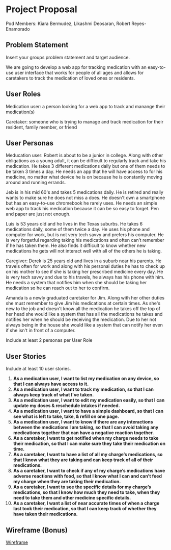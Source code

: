 # Project Proposal

Pod Members: Kiara Bermudez, Likashmi Deosaran, Robert Reyes-Enamorado

## Problem Statement

Insert your groups problem statement and target audience.

We are going to develop a web app for tracking medication with an easy-to-use user interface that works for people of all ages and allows for caretakers to track the medication of loved ones or residents.


## User Roles

Medication user: a person looking for a web app to track and manange their medication(s)

Caretaker: someone who is trying to manage and track medication for their resident, family member, or friend

## User Personas

Meducation user:
  Robert is about to be a junior in college. Along with other obligations as a young
  adult, it can be difficult to regularly track and take his medication. He takes 3
  different medications daily but one of them needs to be taken 3 times a day. He
  needs an app that he will have access to for his medicine, no matter what device 
  he is on because he is constantly moving around and running errands.
  
  Jeb is in his mid 60's and takes 5 medications daily. He is retired and really
  wants to make sure he does not miss a does. He doesn't own a smartphone but has an
  easy-to-use chromebook he rarely uses. He needs an simple web app to track his
  medication because it can be so easy to forget. Pen and paper are just not enough.
  
  Luis is 53 years old and he lives in the Texas suburbs. He takes 6 medications daily, some of them twice a day.
  He uses his phone and computer for work, but is not very tech savvy and prefers his computer.
  He is very forgetful regarding taking his medications and often can’t remember if he has taken them. He also
  finds it difficult to know whether new medications he gets will not interact well with all of the others he is taking.

Caregiver:
  Derek is 25 years old and lives in a suburb near his parents. He travels often for work and 
  along with his personal duties he has to check up on his mother to see if she is taking her prescribed medicine every day.
  He is very tech savvy and due to his travels, he always has his phone with him. He needs a system that notifies 
  him when she should be taking her medication so he can reach out to her to confirm.
  
  Amanda is a newly graduated caretaker for Jim. Along with her other duties she must remember to 
  give Jim his medications at certain times. As she's new to the job and doesn't know all the medication
  he takes off the top of her head she would like a system that has all the medications he takes and 
  notifies her when he should be receiving the medication. Due to her not always being in the house she would 
  like a system that can notify her even if she isn't in front of a computer.
  
  

Include at least 2 personas per User Role

## User Stories

Include at least 10 user stories.

1. **As a medication user, I want to list my medication on any device, so that I can always have access to it.**
2. **As a medication user, I want to track my medication, so that I can always keep track of what I've taken.**
3. **As a medication user, I want to edit my medication easily, so that I can update my doses & reschedule intakes if needed.**
4. **As a medication user, I want to have a simple dashboard, so that I can see what is left to take, take, & refill on one page.**
5. **As a medication user, I want to know if there are any interactions between the medications I am taking, so that I can avoid taking any medications together that can have a negative reaction together.**
6. **As a caretaker, I want to get notified when my charge needs to take their medication, so that I can make sure they take their medication on time.**
7. **As a caretaker, I want to have a list of all my charge’s medications, so that I know what they are taking and can keep track of all of their medications.**
8. **As a caretaker, I want to check if any of my charge’s medications have adverse reactions with food, so that I know what I can and can’t feed my charge when they are taking their medication.**
9. **As a caretaker, I want to see the specific details for my charge’s medications, so that I know how much they need to take, when they need to take them and other medicine specific details.**
10. **As a caretaker, I want a list of near accurate times of when a charge last took their medication, so that I can keep track of whether they have taken their medications.**




## Wireframe (Bonus)

[Wireframe](https://www.figma.com/file/p6QHnyfXvqwoIB9DnZclc3/Capstone-Wireframe?node-id=1336%3A828)
